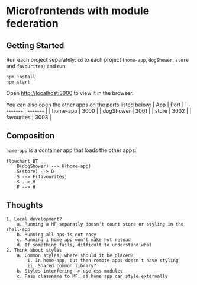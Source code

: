 # Microfrontends with module federation

## Getting Started
Run each project separately: 
`cd` to each project (`home-app`, `dogShower`, `store` and `favourites`) 
and run: 
```
npm install
npm start
```

Open [http://localhost:3000](http://localhost:3000) to view it in the browser.

You can also open the other apps on the ports listed below:
| App        | Port    |
| --------   | ------- |
| home-app   | 3000    |
| dogShower  | 3001    |
| store      | 3002    |
| favourites | 3003    |


## Composition

`home-app` is a container app that loads the other apps.

```mermaid
flowchart BT
    D(dogShower) --> H(home-app)
    S(store) --> D
    S --> F(favourites)
    S --> H
    F --> H
```


## Thoughts

	1. Local development? 
		a. Running a MF separatly doesn't count store or styling in the shell-app
		b. Running all aps is not easy
		c. Running i home app won't make hot reload
		d. If something fails, difficult to understand what
	2. Think about styles
		a. Common styles, where should it be placed?
			i. In home-app, but then remote apps doesn't have styling
			ii. Shared common library?
		b. Styles interfering -> use css modules
		c. Pass classname to MF, så home app can style externally
